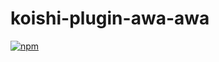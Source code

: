 # koishi-plugin-awa-awa

[![npm](https://img.shields.io/npm/v/koishi-plugin-awa-awa?style=flat-square)](https://www.npmjs.com/package/koishi-plugin-awa-awa)


